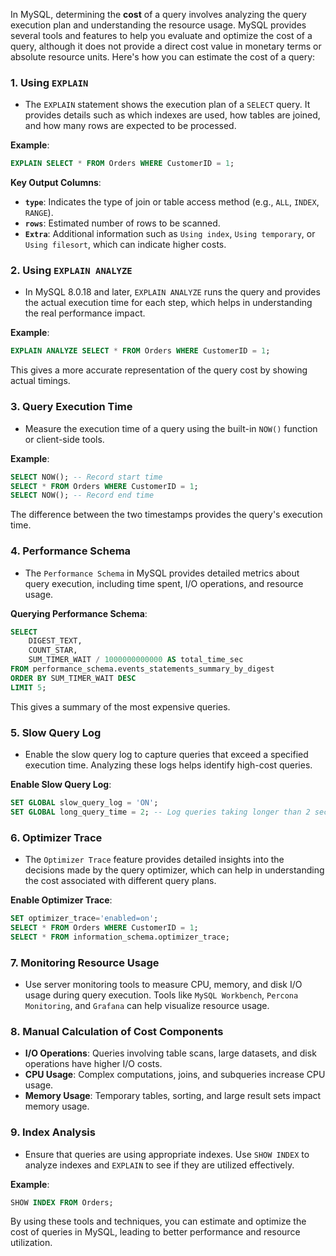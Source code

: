 In MySQL, determining the **cost** of a query involves analyzing the query execution plan and understanding the resource usage. MySQL provides several tools and features to help you evaluate and optimize the cost of a query, although it does not provide a direct cost value in monetary terms or absolute resource units. Here's how you can estimate the cost of a query:

### **1. Using `EXPLAIN`**
- The `EXPLAIN` statement shows the execution plan of a `SELECT` query. It provides details such as which indexes are used, how tables are joined, and how many rows are expected to be processed.

**Example**:
```sql
EXPLAIN SELECT * FROM Orders WHERE CustomerID = 1;
```

**Key Output Columns**:
- **`type`**: Indicates the type of join or table access method (e.g., `ALL`, `INDEX`, `RANGE`).
- **`rows`**: Estimated number of rows to be scanned.
- **`Extra`**: Additional information such as `Using index`, `Using temporary`, or `Using filesort`, which can indicate higher costs.

### **2. Using `EXPLAIN ANALYZE`**
- In MySQL 8.0.18 and later, `EXPLAIN ANALYZE` runs the query and provides the actual execution time for each step, which helps in understanding the real performance impact.

**Example**:
```sql
EXPLAIN ANALYZE SELECT * FROM Orders WHERE CustomerID = 1;
```

This gives a more accurate representation of the query cost by showing actual timings.

### **3. Query Execution Time**
- Measure the execution time of a query using the built-in `NOW()` function or client-side tools.

**Example**:
```sql
SELECT NOW(); -- Record start time
SELECT * FROM Orders WHERE CustomerID = 1;
SELECT NOW(); -- Record end time
```

The difference between the two timestamps provides the query's execution time.

### **4. Performance Schema**
- The `Performance Schema` in MySQL provides detailed metrics about query execution, including time spent, I/O operations, and resource usage.

**Querying Performance Schema**:
```sql
SELECT 
    DIGEST_TEXT, 
    COUNT_STAR, 
    SUM_TIMER_WAIT / 1000000000000 AS total_time_sec 
FROM performance_schema.events_statements_summary_by_digest 
ORDER BY SUM_TIMER_WAIT DESC 
LIMIT 5;
```

This gives a summary of the most expensive queries.

### **5. Slow Query Log**
- Enable the slow query log to capture queries that exceed a specified execution time. Analyzing these logs helps identify high-cost queries.

**Enable Slow Query Log**:
```sql
SET GLOBAL slow_query_log = 'ON';
SET GLOBAL long_query_time = 2; -- Log queries taking longer than 2 seconds
```

### **6. Optimizer Trace**
- The `Optimizer Trace` feature provides detailed insights into the decisions made by the query optimizer, which can help in understanding the cost associated with different query plans.

**Enable Optimizer Trace**:
```sql
SET optimizer_trace='enabled=on';
SELECT * FROM Orders WHERE CustomerID = 1;
SELECT * FROM information_schema.optimizer_trace;
```

### **7. Monitoring Resource Usage**
- Use server monitoring tools to measure CPU, memory, and disk I/O usage during query execution. Tools like `MySQL Workbench`, `Percona Monitoring`, and `Grafana` can help visualize resource usage.

### **8. Manual Calculation of Cost Components**
- **I/O Operations**: Queries involving table scans, large datasets, and disk operations have higher I/O costs.
- **CPU Usage**: Complex computations, joins, and subqueries increase CPU usage.
- **Memory Usage**: Temporary tables, sorting, and large result sets impact memory usage.

### **9. Index Analysis**
- Ensure that queries are using appropriate indexes. Use `SHOW INDEX` to analyze indexes and `EXPLAIN` to see if they are utilized effectively.

**Example**:
```sql
SHOW INDEX FROM Orders;
```

By using these tools and techniques, you can estimate and optimize the cost of queries in MySQL, leading to better performance and resource utilization.